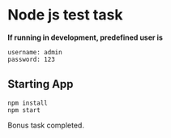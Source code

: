 # Node js test task

**If running in development, predefined user is**

```
username: admin
password: 123
```

## Starting App
```
npm install
npm start
```

Bonus task completed.